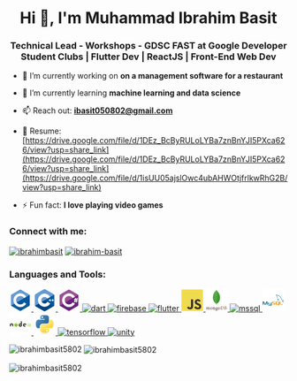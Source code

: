 <h1 align="center">Hi 👋, I'm Muhammad Ibrahim Basit</h1>
<h3 align="center">Technical Lead - Workshops - GDSC FAST at Google Developer Student Clubs | Flutter Dev | ReactJS | Front-End Web Dev</h3>

- 🔭 I’m currently working on **on a management software for a restaurant**

- 🌱 I’m currently learning **machine learning and data science**

- 📫 Reach out: **ibasit050802@gmail.com**

- 📄 Resume: [https://drive.google.com/file/d/1DEz_BcByRULoLYBa7znBnYJI5PXca626/view?usp=share_link](https://drive.google.com/file/d/1DEz_BcByRULoLYBa7znBnYJI5PXca626/view?usp=share_link](https://drive.google.com/file/d/1isUU05ajslOwc4ubAHWOtjfrlkwRhG2B/view?usp=share_link)

- ⚡ Fun fact: **I love playing video games**

<h3 align="left">Connect with me:</h3>
<p align="left">
<a href="https://twitter.com/ibrahimbasit" target="blank"><img align="center" src="https://raw.githubusercontent.com/rahuldkjain/github-profile-readme-generator/master/src/images/icons/Social/twitter.svg" alt="ibrahimbasit" height="30" width="40" /></a>
<a href="https://linkedin.com/in/ibrahim-basit" target="blank"><img align="center" src="https://raw.githubusercontent.com/rahuldkjain/github-profile-readme-generator/master/src/images/icons/Social/linked-in-alt.svg" alt="ibrahim-basit" height="30" width="40" /></a>
</p>

<h3 align="left">Languages and Tools:</h3>
<p align="left"> <a href="https://www.cprogramming.com/" target="_blank" rel="noreferrer"> <img src="https://raw.githubusercontent.com/devicons/devicon/master/icons/c/c-original.svg" alt="c" width="40" height="40"/> </a> <a href="https://www.w3schools.com/cpp/" target="_blank" rel="noreferrer"> <img src="https://raw.githubusercontent.com/devicons/devicon/master/icons/cplusplus/cplusplus-original.svg" alt="cplusplus" width="40" height="40"/> </a> <a href="https://www.w3schools.com/cs/" target="_blank" rel="noreferrer"> <img src="https://raw.githubusercontent.com/devicons/devicon/master/icons/csharp/csharp-original.svg" alt="csharp" width="40" height="40"/> </a> <a href="https://dart.dev" target="_blank" rel="noreferrer"> <img src="https://www.vectorlogo.zone/logos/dartlang/dartlang-icon.svg" alt="dart" width="40" height="40"/> </a> <a href="https://firebase.google.com/" target="_blank" rel="noreferrer"> <img src="https://www.vectorlogo.zone/logos/firebase/firebase-icon.svg" alt="firebase" width="40" height="40"/> </a> <a href="https://flutter.dev" target="_blank" rel="noreferrer"> <img src="https://www.vectorlogo.zone/logos/flutterio/flutterio-icon.svg" alt="flutter" width="40" height="40"/> </a> <a href="https://developer.mozilla.org/en-US/docs/Web/JavaScript" target="_blank" rel="noreferrer"> <img src="https://raw.githubusercontent.com/devicons/devicon/master/icons/javascript/javascript-original.svg" alt="javascript" width="40" height="40"/> </a> <a href="https://www.mongodb.com/" target="_blank" rel="noreferrer"> <img src="https://raw.githubusercontent.com/devicons/devicon/master/icons/mongodb/mongodb-original-wordmark.svg" alt="mongodb" width="40" height="40"/> </a> <a href="https://www.microsoft.com/en-us/sql-server" target="_blank" rel="noreferrer"> <img src="https://www.svgrepo.com/show/303229/microsoft-sql-server-logo.svg" alt="mssql" width="40" height="40"/> </a> <a href="https://www.mysql.com/" target="_blank" rel="noreferrer"> <img src="https://raw.githubusercontent.com/devicons/devicon/master/icons/mysql/mysql-original-wordmark.svg" alt="mysql" width="40" height="40"/> </a> <a href="https://nodejs.org" target="_blank" rel="noreferrer"> <img src="https://raw.githubusercontent.com/devicons/devicon/master/icons/nodejs/nodejs-original-wordmark.svg" alt="nodejs" width="40" height="40"/> </a> <a href="https://www.python.org" target="_blank" rel="noreferrer"> <img src="https://raw.githubusercontent.com/devicons/devicon/master/icons/python/python-original.svg" alt="python" width="40" height="40"/> </a> <a href="https://www.tensorflow.org" target="_blank" rel="noreferrer"> <img src="https://www.vectorlogo.zone/logos/tensorflow/tensorflow-icon.svg" alt="tensorflow" width="40" height="40"/> </a> <a href="https://unity.com/" target="_blank" rel="noreferrer"> <img src="https://www.vectorlogo.zone/logos/unity3d/unity3d-icon.svg" alt="unity" width="40" height="40"/> </a> </p>

<p><img align="left" src="https://github-readme-stats.vercel.app/api/top-langs?username=ibrahimbasit5802&show_icons=true&locale=en&layout=compact" alt="ibrahimbasit5802" /></p>

<p>&nbsp;<img align="center" src="https://github-readme-stats.vercel.app/api?username=ibrahimbasit5802&show_icons=true&locale=en" alt="ibrahimbasit5802" /></p>

<p><img align="center" src="https://github-readme-streak-stats.herokuapp.com/?user=ibrahimbasit5802&" alt="ibrahimbasit5802" /></p>
